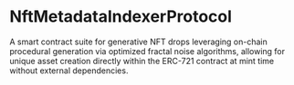 # NftMetadataIndexerProtocol
A smart contract suite for generative NFT drops leveraging on-chain procedural generation via optimized fractal noise algorithms, allowing for unique asset creation directly within the ERC-721 contract at mint time without external dependencies.
